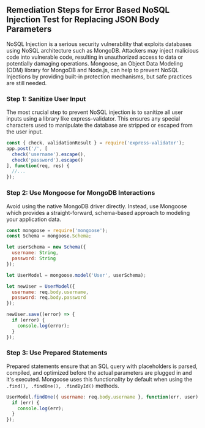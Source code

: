 

## Remediation Steps for Error Based NoSQL Injection Test for Replacing JSON Body Parameters 

NoSQL Injection is a serious security vulnerability that exploits databases using NoSQL architecture such as MongoDB. Attackers may inject malicious code into vulnerable code, resulting in unauthorized access to data or potentially damaging operations. Mongoose, an Object Data Modeling (ODM) library for MongoDB and Node.js, can help to prevent NoSQL Injections by providing built-in protection mechanisms, but safe practices are still needed.

### Step 1: Sanitize User Input
The most crucial step to prevent NoSQL injection is to sanitize all user inputs using a library like express-validator. This ensures any special characters used to manipulate the database are stripped or escaped from the user input.
```javascript
const { check, validationResult } = require('express-validator');
app.post('/', [
  check('username').escape(),
  check('password').escape()
], function(req, res) {
  //...
});
```

### Step 2: Use Mongoose for MongoDB Interactions
Avoid using the native MongoDB driver directly. Instead, use Mongoose which provides a straight-forward, schema-based approach to modeling your application data.
```javascript
const mongoose = require('mongoose');
const Schema = mongoose.Schema;

let userSchema = new Schema({
  username: String,
  password: String
});

let UserModel = mongoose.model('User', userSchema);

let newUser = UserModel({
  username: req.body.username,
  password: req.body.password
});

newUser.save((error) => {
  if (error) {
    console.log(error);
  }
});
```

### Step 3: Use Prepared Statements
Prepared statements ensure that an SQL query with placeholders is parsed, compiled, and optimized before the actual parameters are plugged in and it's executed. Mongoose uses this functionality by default when using the `.find(), .findOne(), .findById()` methods.
```javascript
UserModel.findOne({ username: req.body.username }, function(err, user) {
  if (err) {
    console.log(err);
  }
});
```